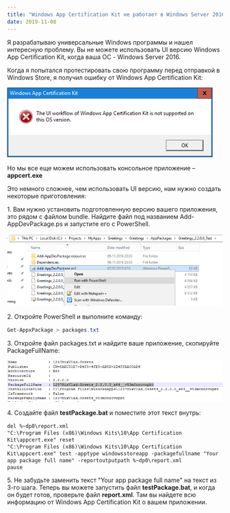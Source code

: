```yaml
---
title: "Windows App Certification Kit не работает в Windows Server 2016"
date: 2019-11-08
---
```


Я разрабатываю универсальные Windows программы и нашел интересную проблему. Вы не можете использовать UI версию Windows App Certification Kit, когда ваша ОС - Windows Server 2016.

Когда я попытался протестировать свою программу перед отправкой в Windows Store, я получил ошибку от Windows App Certification Kit:

![](image1.png "screenshot-2016-11-09-21-13-03")

Но мы все еще можем использовать консольное приложение – **appcert.exe**

Это немного сложнее, чем использовать UI версию, нам нужно создать некоторые приготовления:

1\. Вам нужно установить подготовленную версию вашего приложения, это рядом с файлом bundle. Найдите файл под названием Add-AppDevPackage.ps и запустите его с PowerShell.

![](image2.png "screenshot-2016-11-09-21-28-57")

2\. Откройте PowerShell и выполните команду:

```powershell
Get-AppxPackage > packages.txt
```

3\. Откройте файл packages.txt и найдите ваше приложение, скопируйте PackageFullName:

![](image3.png "screenshot-2016-11-09-21-41-10")

4\. Создайте файл **testPackage.bat** и поместите этот текст внутрь:

```batch
del %~dp0\report.xml
"C:\Program Files (x86)\Windows Kits\10\App Certification Kit\appcert.exe" reset
"C:\Program Files (x86)\Windows Kits\10\App Certification Kit\appcert.exe" test -apptype windowsstoreapp -packagefullname "Your app package full name" -reportoutputpath %~dp0\report.xml
pause
```

5\. Не забудьте заменить текст "Your app package full name" на текст из 3-го шага. Теперь вы можете запустить файл **testPackage.bat**, и когда он будет готов, проверьте файл **report.xml**. Там вы найдете всю информацию от Windows App Certification Kit о вашем приложении.
